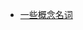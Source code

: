 <!-- docs/LearnNotes/RobotAndAutoPilot/_sidebar.md -->

* [一些概念名词](LearnNotes/RobotAndAutoPilot/Contept)